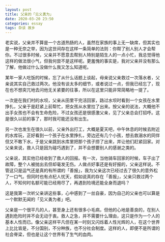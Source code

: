 ```yaml
---
layout: post
title: 父亲的「见义勇为」
date: 2020-03-20 23:50
categories: essay
tags: 杂谈 故乡
---
```


老实说，父亲并不算是一个古道热肠的人，虽然在家族的事上无一缺席，但其实也是一种无奈之举，因为这世间存在这样一条简单的法则：你帮了别人别人才会帮你。不过很多时候，父亲并不愿意去帮别人特别是陌生人的一点小忙，我总觉得他这样的做法很小气，但我何尝不是这样呢。更羞愧的事实是，我对父亲并没有那么了解，他做过什么没做什么我又怎么知道呢。

某年一家人吃饭的时候，忘了从什么话题上谈起，母亲说父亲救过一次落水者，父亲说其实自己救过两次。他没有谈太多的细节，或者说过一点，但我已经忘了，现在也不想突兀地去问他无关紧要的往事，所以在这里只能非常简略地一提了。

一次是在我们村的水坝，父亲从田里干完活回家，路过水坝时看到一个女孩在水里挣扎，父亲于是赶紧上前帮忙，把女孩从水里拉了出来。按父亲的说法，大概他不出手女孩也不会有生命危险，不过女孩还是很感激父亲，见了父亲总会打招呼。这是很久以前的事了，那时我可能还没有出生。

另一次也发生在很久以前，父亲外出打工，大概是夏天吧，中午休息的时候去附近的水库玩，正好看到一个孩子在水里挣扎，旁边还有几个小孩，想去救溺水的同伴但又不敢下水，于是父亲跳到水库里把那个孩子捞了出来，并让他们赶紧回家。对父亲来说，救人只是因为碰巧遇到了，并不会想要别人的感谢之类的。

父亲说，其实他已经收到了救人的回报。有一次，当他骑车回家的时候，车子出了故障，整个人被抛出去但却毫发无伤。人做点好事还是有好报的，父亲这样说。不管这只是运气还是真的有所谓的「善报」，我为父亲这次已经过去了很久的意外松了一口气。但同时也有点杞人忧天，假如说真的存在「善报」，父亲只救过两个人，不知何时名额可能已经用尽了，再遇到险境还能全身而退吗？

这是我第一次听父亲讲这些事，心中感到了一丝自豪，因为自己的父亲也可以算是一个默默无闻的「见义勇为者」吧。

父亲是一个很平凡的人，甚至身上还有很多小毛病，但他的心地是善良的，在别人遇到危险时并不会无动于衷。救人之急，并不需要什么理由，这只是作为一个人的基本人性而已。像父亲这样平凡但在某一时刻又闪烁着人性光辉的人，在这个世界上比比皆是，不分国别，不分种族，也不分社会制度。这样的人，即便不是所谓的社会脊梁，但也是让这个世界有了生气的血肉。




